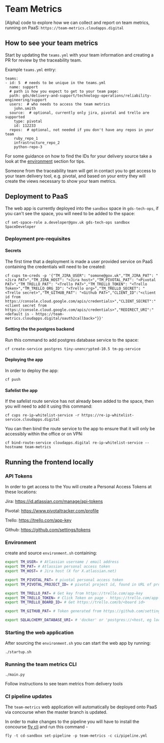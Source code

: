 # Team Metrics
[Alpha] code to explore how we can collect and report on team metrics, running on PaaS: `https://team-metrics.cloudapps.digital`

## How to see your team metrics

Start by updating the `teams.yml` with your team information and creating a PR for review by the traceability team. 

Example `teams.yml` entry:

```
teams:
- id: 5  # needs to be unique in the teams.yml
  name: support
  # path is how you expect to get to your team page:
  path: gds/delivery-and-support/technology-operations/reliability-engineering/support  
  users:  # who needs to access the team metrics
    john.smith
  source:  # optional, currently only jira, pivotal and trello are supported
    type: pivotal
    id: 112233
  repos:  # optional, not needed if you don't have any repos in your team
    ruby_repo_1
    infrastructure_repo_2
    python-repo-3
```

For some guidance on how to find the IDs for your delivery source take a look at the [environment](#Environment) section for tips.

Someone from the traceability team will get in contact you to get access to your team delivery tool, e.g. pivotal, and based on your entry they will create the views necessary to show your team metrics.

## Deployment to PaaS

The web app is currently deployed into the `sandbox` space in `gds-tech-ops`, if you can't see the space, you will need to be added to the space: 

`cf set-space-role a.developer@gov.uk gds-tech-ops sandbox SpaceDeveloper`

### Deployment pre-requisites
#### Secrets

The first time that a deployment is made a user provided service on PaaS containing the credentials will need to be created: 

```
cf cups tm-creds -p '{"TM_JIRA_USER": "somone@gov.uk","TM_JIRA_PAT": "<Jira PAT>","TM_JIRA_HOST": "<Jira host>","TM_PIVOTAL_PAT": "<Pivotal PAT>","TM_TRELLO_PAT": "<Trello PAT>","TM_TRELLO_TOKEN": "<Trello Token>","TM_TRELLO_ORG_ID": "<Trello org>","TM_TRELLO_SECRET": "<Trello secret>","TM_GITHUB_PAT": "<Github PAT>","CLIENT_ID":"<client id from https://console.cloud.google.com/apis/credentials>","CLIENT_SECRET":"<client secret from https://console.cloud.google.com/apis/credentials>","REDIRECT_URI":"<default is - https://team-metrics.cloudapps.digital/oauth2callback>"}}'
```

#### Setting the the postgres backend

Run this command to add postgres database service to the space:

`cf create-service postgres tiny-unencrypted-10.5 tm-pg-service`

#### Deploying the app

In order to deploy the app:

`cf push`

#### Safelist the app

If the safelist route service has not already been added to the space, then you will need to add it using this command:

`cf cups re-ip-whitelist-service -r https://re-ip-whitelist-service.cloudapps.digital`

You can then bind the route service to the app to ensure that it will only be accessibly within the office or on VPN:

`cf bind-route-service cloudapps.digital re-ip-whitelist-service --hostname team-metrics`

## Running the frontend locally

### API Tokens

In order to get access to the You will create a Personal Access Tokens at these locations:

Jira:       https://id.atlassian.com/manage/api-tokens

Pivotal:    https://www.pivotaltracker.com/profile

Trello:     https://trello.com/app-key

Github:     https://github.com/settings/tokens

### Environment

create and source `environment.sh` containing:

```bash
export TM_USER= # Atlassian username / email address
export TM_PAT= # Atlassian personal access token
export TM_HOST= # Jira host (X for X.atlassian.net)

export TM_PIVOTAL_PAT= # pivotal personal access token
export TM_PIVOTAL_PROJECT_ID= # pivotal project id, found in URL of project - https://www.pivotaltracker.com/n/projects/<project id>

export TM_TRELLO_PAT= # Get key from https://trello.com/app-key
export TM_TRELLO_TOKEN= # Click Token on page - https://trello.com/app-key
export TM_TRELLO_BOARD_ID= # Get https://trello.com/b/<board id>

export TM_GITHUB_PAT= # Token generated from https://github.com/settings/tokens

export SQLALCHEMY_DATABASE_URI= # 'docker' or 'postgres://<host, eg localhost>:<port, eg 5432>/<database name, eg team_metrics>'
```

### Starting the web application

After sourcing the `environment.sh` you can start the web app by running:

`./startup.sh`

### Running the team metrics CLI

`./main.py`

Follow instructions to see team metrics from delivery tools

### CI pipeline updates

The `team-metrics` web application will automatically be deployed onto PaaS via concourse when the master branch is updated.

In order to make changes to the pipeline you will have to install the concourse [fly cli](https://concourse-ci.org/fly.html) and run this command - 

`fly -t cd-sandbox set-pipeline -p team-metrics -c ci/pipeline.yml`
